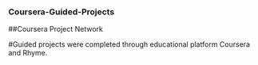 ### Coursera-Guided-Projects

##Coursera Project Network

#Guided projects were completed through educational platform Coursera and Rhyme. 

